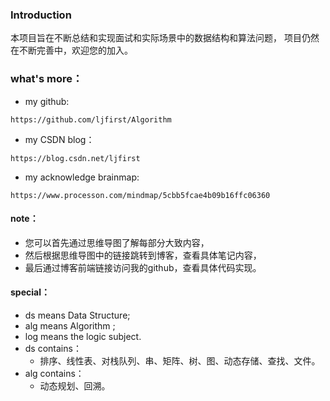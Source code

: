 ### Introduction
本项目旨在不断总结和实现面试和实际场景中的数据结构和算法问题，
项目仍然在不断完善中，欢迎您的加入。

### what's more：
+ my github:
~~~
https://github.com/ljfirst/Algorithm
~~~
+ my CSDN blog：
~~~
https://blog.csdn.net/ljfirst
~~~
+ my acknowledge brainmap:
~~~
https://www.processon.com/mindmap/5cbb5fcae4b09b16ffc06360
~~~
#### note：
+ 您可以首先通过思维导图了解每部分大致内容，
+ 然后根据思维导图中的链接跳转到博客，查看具体笔记内容，
+ 最后通过博客前端链接访问我的github，查看具体代码实现。

#### special：
+ ds means Data Structure;
+ alg means Algorithm ;
+ log means the logic subject.
+ ds contains：
  + 排序、线性表、对栈队列、串、矩阵、树、图、动态存储、查找、文件。
+ alg contains：
  + 动态规划、回溯。
